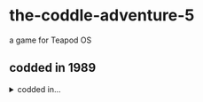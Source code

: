 # the-coddle-adventure-5
a game for Teapod OS
## codded in 1989
<details>
  <summary>
    codded in...
  </summary>
    SEQEL     | 50%
    C         | 30%
    Smalltalk | 20%
</details>
